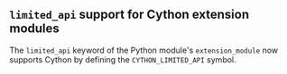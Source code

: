 ## `limited_api` support for Cython extension modules

The `limited_api` keyword of the Python module's `extension_module`
now supports Cython by defining the `CYTHON_LIMITED_API` symbol.
